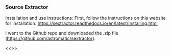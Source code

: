 ### Source Extractor 
Installation and use instructions:
First, follow the instructions on this website for installation: https://sextractor.readthedocs.io/en/latest/Installing.html

I went to the Github repo and downloaded the .zip file (https://github.com/astromatic/sextractor).

<<<Testing code block>>>